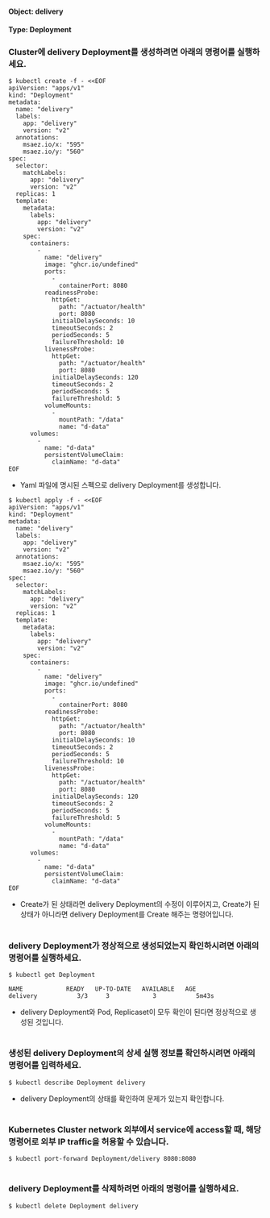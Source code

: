 
#### Object: delivery
#### Type: Deployment

### Cluster에 delivery Deployment를 생성하려면 아래의 명령어를 실행하세요.

```
$ kubectl create -f - <<EOF 
apiVersion: "apps/v1"
kind: "Deployment"
metadata: 
  name: "delivery"
  labels: 
    app: "delivery"
    version: "v2"
  annotations: 
    msaez.io/x: "595"
    msaez.io/y: "560"
spec: 
  selector: 
    matchLabels: 
      app: "delivery"
      version: "v2"
  replicas: 1
  template: 
    metadata: 
      labels: 
        app: "delivery"
        version: "v2"
    spec: 
      containers: 
        - 
          name: "delivery"
          image: "ghcr.io/undefined"
          ports: 
            - 
              containerPort: 8080
          readinessProbe: 
            httpGet: 
              path: "/actuator/health"
              port: 8080
            initialDelaySeconds: 10
            timeoutSeconds: 2
            periodSeconds: 5
            failureThreshold: 10
          livenessProbe: 
            httpGet: 
              path: "/actuator/health"
              port: 8080
            initialDelaySeconds: 120
            timeoutSeconds: 2
            periodSeconds: 5
            failureThreshold: 5
          volumeMounts: 
            - 
              mountPath: "/data"
              name: "d-data"
      volumes: 
        - 
          name: "d-data"
          persistentVolumeClaim: 
            claimName: "d-data"
EOF
```
- Yaml 파일에 명시된 스펙으로 delivery Deployment를 생성합니다.

```
$ kubectl apply -f - <<EOF 
apiVersion: "apps/v1"
kind: "Deployment"
metadata: 
  name: "delivery"
  labels: 
    app: "delivery"
    version: "v2"
  annotations: 
    msaez.io/x: "595"
    msaez.io/y: "560"
spec: 
  selector: 
    matchLabels: 
      app: "delivery"
      version: "v2"
  replicas: 1
  template: 
    metadata: 
      labels: 
        app: "delivery"
        version: "v2"
    spec: 
      containers: 
        - 
          name: "delivery"
          image: "ghcr.io/undefined"
          ports: 
            - 
              containerPort: 8080
          readinessProbe: 
            httpGet: 
              path: "/actuator/health"
              port: 8080
            initialDelaySeconds: 10
            timeoutSeconds: 2
            periodSeconds: 5
            failureThreshold: 10
          livenessProbe: 
            httpGet: 
              path: "/actuator/health"
              port: 8080
            initialDelaySeconds: 120
            timeoutSeconds: 2
            periodSeconds: 5
            failureThreshold: 5
          volumeMounts: 
            - 
              mountPath: "/data"
              name: "d-data"
      volumes: 
        - 
          name: "d-data"
          persistentVolumeClaim: 
            claimName: "d-data"
EOF
```
- Create가 된 상태라면 delivery Deployment의 수정이 이루어지고, Create가 된 상태가 아니라면 delivery Deployment를 Create 해주는 명령어입니다.  
#

### delivery Deployment가 정상적으로 생성되었는지 확인하시려면 아래의 명령어를 실행하세요.

```
$ kubectl get Deployment

NAME            READY   UP-TO-DATE   AVAILABLE   AGE
delivery           3/3     3            3           5m43s

```
- delivery Deployment와 Pod, Replicaset이 모두 확인이 된다면 정상적으로 생성된 것입니다.
#

### 생성된 delivery Deployment의 상세 실행 정보를 확인하시려면 아래의 명령어를 입력하세요.

```
$ kubectl describe Deployment delivery
```
- delivery Deployment의 상태를 확인하여 문제가 있는지 확인합니다. 
#

### Kubernetes Cluster network 외부에서 service에 access할 때, 해당 명령어로 외부 IP traffic을 허용할 수 있습니다.

```
$ kubectl port-forward Deployment/delivery 8080:8080
```
#

### delivery Deployment를 삭제하려면 아래의 명령어를 실행하세요.

```
$ kubectl delete Deployment delivery
```
#

